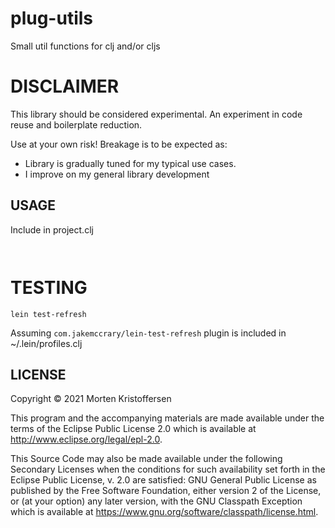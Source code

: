 # plug-utils

Small util functions for clj and/or cljs

# DISCLAIMER

This library should be considered experimental. An experiment in code reuse and boilerplate reduction.

Use at your own risk! Breakage is to be expected as:

- Library is gradually tuned for my typical use cases.
- I improve on my general library development

## USAGE

Include in project.clj

```

```

```

```

# TESTING

```
lein test-refresh
```

Assuming `com.jakemccrary/lein-test-refresh` plugin is included in ~/.lein/profiles.clj

## LICENSE

Copyright © 2021 Morten Kristoffersen

This program and the accompanying materials are made available under the terms of the Eclipse Public License 2.0 which
is available at
http://www.eclipse.org/legal/epl-2.0.

This Source Code may also be made available under the following Secondary Licenses when the conditions for such
availability set forth in the Eclipse Public License, v. 2.0 are satisfied: GNU General Public License as published by
the Free Software Foundation, either version 2 of the License, or (at your option) any later version, with the GNU
Classpath Exception which is available at https://www.gnu.org/software/classpath/license.html.
